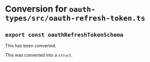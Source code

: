 # Conversion for `oauth-types/src/oauth-refresh-token.ts`

## `export const oauthRefreshTokenSchema`

This has been converted.

This was converted into a `struct`.
